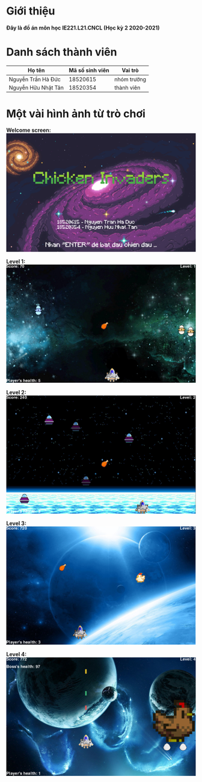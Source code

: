 # Giới thiệu

**Đây là đồ án môn học IE221.L21.CNCL (Học kỳ 2 2020-2021)**

# Danh sách thành viên

| **Họ tên**  | **Mã số sinh viên** | **Vai trò** |
|-------------|---------------------|-------------|
| Nguyễn Trần Hà Đức  | 18520615  | nhóm trưởng  |
| Nguyễn Hữu Nhật Tân | 18520354  | thành viên  |

# Một vài hình ảnh từ trò chơi

**Welcome screen:**
![alt text](https://github.com/nguyentranhaduc/chicken-invaders/blob/main/Media/intro.png?raw=true)

**Level 1:**
![alt text](https://github.com/nguyentranhaduc/chicken-invaders/blob/main/Media/intro_1.png?raw=true)

**Level 2:**
![alt text](https://github.com/nguyentranhaduc/chicken-invaders/blob/main/Media/intro_2.png?raw=true)

**Level 3:**
![alt text](https://github.com/nguyentranhaduc/chicken-invaders/blob/main/Media/intro_3.png?raw=true)

**Level 4:**
![alt text](https://github.com/nguyentranhaduc/chicken-invaders/blob/main/Media/intro_4.png?raw=true)
